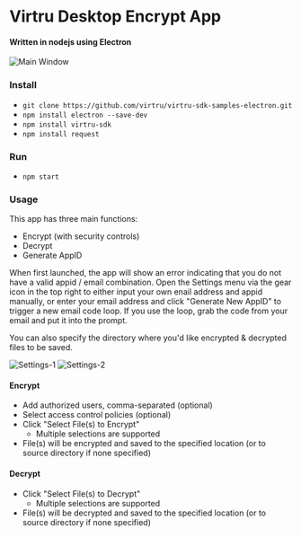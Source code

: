 # Virtru Desktop Encrypt App

#### Written in nodejs using Electron

![Main Window](https://github.com/virtru/virtru-sdk-samples-electron/blob/master/virtru-desktop-encrypt/images/main-window-screenshot.png)

### Install
* `git clone https://github.com/virtru/virtru-sdk-samples-electron.git`
* `npm install electron --save-dev`
* `npm install virtru-sdk`
* `npm install request`

### Run
* `npm start`

### Usage
This app has three main functions:
* Encrypt (with security controls)
* Decrypt
* Generate AppID

When first launched, the app will show an error indicating that you do not have a valid appid / email combination.  Open the Settings menu via the gear icon in the top right to either input your own enail address and appid manually, or enter your email address and click "Generate New AppID" to trigger a new email code loop.  If you use the loop, grab the code from your email and put it into the prompt.

You can also specify the directory where you'd like encrypted & decrypted files to be saved.

![Settings-1](https://github.com/virtru/virtru-sdk-samples-electron/blob/master/virtru-desktop-encrypt/images/user-settings-screenshot-1.png)
![Settings-2](https://github.com/virtru/virtru-sdk-samples-electron/blob/master/virtru-desktop-encrypt/images/user-settings-screenshot-2.png)

#### Encrypt
* Add authorized users, comma-separated (optional)
* Select access control policies (optional)
* Click "Select File(s) to Encrypt"
  * Multiple selections are supported
* File(s) will be encrypted and saved to the specified location (or to source directory if none specified)

#### Decrypt
* Click "Select File(s) to Decrypt"
  * Multiple selections are supported
* File(s) will be decrypted and saved to the specified location (or to source directory if none specified)
